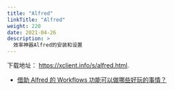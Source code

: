 ```yaml
---
title: "Alfred"
linkTitle: "Alfred"
weight: 220
date: 2021-04-26
description: >
  效率神器Alfred的安装和设置
---
```



下载地址： https://xclient.info/s/alfred.html. 

- [借助 Alfred 的 Workflows 功能可以做哪些好玩的事情？](https://www.zhihu.com/question/20656680)

